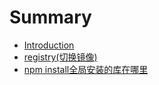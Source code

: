 # Summary

* [Introduction](README.md)
* [registry\(切换镜像\)](REGISTRY.md)
* [npm install全局安装的库在哪里](npm-installquan-ju-an-zhuang-de-ku-zai-na-li.md)

